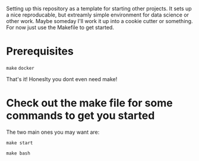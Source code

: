 Setting up this repository as a template for starting other projects. It sets up a nice reproducable, but extreamly simple environment for data science or other work. Maybe someday I'll work it up into a cookie cutter or something. For now just use the Makefile to get started.

# Prerequisites

`make`
`docker`

That's it! Honeslty you dont even need make!

# Check out the make file for some commands to get you started

The two main ones you may want are:

`make start`

`make bash` 